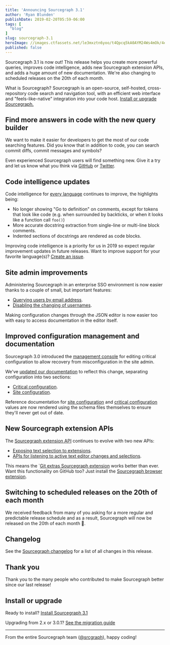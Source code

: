 ```yaml
---
title: 'Announcing Sourcegraph 3.1'
author: 'Ryan Blunden'
publishDate: 2019-02-20T05:59-06:00
tags: [
  "blog"
]
slug: sourcegraph-3.1
heroImage: //images.ctfassets.net/le3mxztn6yoo/t4Qpcq5kA0AYM24Ws4mOk/4edf5502a936bbec90c262fa00355aed/sourcegraph-mark.png
published: false
---
```


Sourcegraph 3.1 is now out! This release helps you create more powerful queries, improves code intelligence, adds new Sourcegraph extension APIs, and adds a huge amount of new documentation. We're also changing to scheduled releases on the 20th of each month.

<!-- (ryan): Hyperlink to headings in above paragraph -->

What is Sourcegraph? Sourcegraph is an open-source, self-hosted, cross-repository code search and navigation tool, with an efficient web interface and "feels-like-native" integration into your code host. [Install or upgrade Sourcegraph.](#install-or-upgrade)

## Find more answers in code with the new query builder

<!-- TODO (ryan): Below paragraph needs work as it sounds awkward -->

We want to make it easier for developers to get the most of our code searching features. Did you know that in addition to code, you can search commit diffs, commit messages and symbols?

Even experienced Sourcegraph users will find something new. Give it a try and let us know what you think via [GitHub](https://github.com/sourcegraph/sourcegraph/issues/new/choose) or [Twitter](https://twitter.com/srcgraph).

<!-- TODO (ryan): GIF using the query builder -->

## Code intelligence updates

Code intelligence for [every language](https://sourcegraph.com/extensions?query=category%3A%22Programming+languages%22) continues to improve, the highlights being:

- No longer showing "Go to definition" on comments, except for tokens that look like code (e.g. when surrounded by backticks, or when it looks like a function call `foo()`)
- More accurate docstring extraction from single-line or multi-line block comments.
- Indented sections of docstrings are rendered as code blocks.

Improving code intelligence is a priority for us in  2019 so expect regular improvement updates in future releases. Want to improve support for your favorite language(s)? [Create an issue](https://github.com/sourcegraph/sourcegraph/issues/new?assignees=&labels=&template=feature_request.md&title=Language%20extension%20improvement%20for).

## Site admin improvements

Administering Sourcegraph in an enterprise SSO environment is now easier thanks to a couple of small, but important features:

- [Querying users by email address](https://sourcegraph.com/api/console#%7B%22query%22%3A%22%7B%5Cn%20%20user(email%3A%20%5C%22ryan%40sourcegraph.com%5C%22)%20%7B%5Cn%20%20%20%20id%5Cn%20%20%7D%5Cn%7D%5Cn%22%7D).
- [Disabling the changing of usernames](https://docs.sourcegraph.com/admin/config/critical_config#reference).

Making configuration changes through the JSON editor is now easier too with easy to access documentation in the editor itself.

<!-- TODO (ryan): GIF showing editor using the help tool tip with an item that requires a choice of values -->

## Improved configuration management and documentation

Sourcegraph 3.0 introduced the [management console](https://about.sourcegraph.com/blog/sourcegraph-3.0#management-console-and-site-config-improvements) for editing critical configuration to allow recovery from misconfiguration in the site admin.

We've [updated our documentation](https://docs.sourcegraph.com/admin/config) to reflect this change, separating configuration into two sections:

- [Critical configuration](https://docs.sourcegraph.com/admin/config/critical_config).
- [Site configuration](https://docs.sourcegraph.com/admin/config/site_config).

Reference documentation for [site configuration](https://docs.sourcegraph.com/admin/config/site_config#reference) and [critical configuration](https://docs.sourcegraph.com/admin/config/critical_config#reference) values are now rendered using the schema files themselves to ensure they'll never get out of date.

## New Sourcegraph extension APIs

The [Sourcegraph extension API](https://docs.sourcegraph.com/extensions/authoring) continues to evolve with two new APIs:

- [Exposing text selection to extensions](https://github.com/sourcegraph/sourcegraph/issues/702).
- [APIs for listening to active text editor changes and selections](https://github.com/sourcegraph/sourcegraph/issues/2026).

This means the `[Git extras Sourcegraph extension](https://sourcegraph.com/extensions?query=git-extras) works better than ever. Want this functionality on GitHub too? Just install the [Sourcegraph browser extension](https://docs.sourcegraph.com/integration/browser_extension).

<!-- TODO (ryan): Gif of git-extras extension -->

## Switching to scheduled releases on the 20th of each month

We received feedback from many of you asking for a more regular and predictable release schedule and as a result, Sourcegraph will now be released on the 20th of each month 🎉.

## Changelog

See the [Sourcegraph changelog](https://github.com/sourcegraph/sourcegraph/blob/master/CHANGELOG.md#31) for a list of all changes in this release.

## Thank you

Thank you to the many people who contributed to make Sourcegraph better since our last release!

<!-- TODO (ryan): Generate list -->

<!--
Use script at https://gist.github.com/ryan-blunden/c8898c989b48ba7a83e64ff9ae242cc2 to generate contributors for this release.

If new Sourcegraphers have contributed, add their username to the exclude list.
-->

## Install or upgrade

Ready to install? [Install Sourcegraph 3.1](https://docs.sourcegraph.com/)

Upgrading from 2.x or 3.0.1? [See the migration guide](https://docs.sourcegraph.com/admin/migration/3_0)

---

From the entire Sourcegraph team ([@srcgraph](https://twitter.com/srcgraph)), happy coding!
